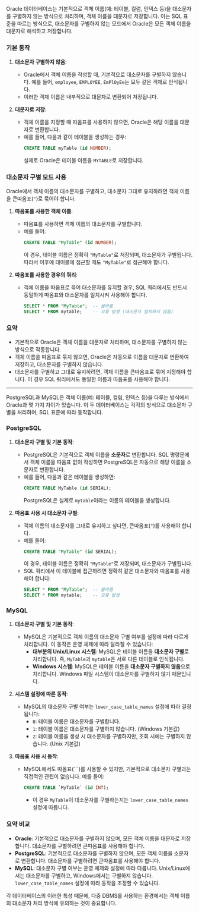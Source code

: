 Oracle 데이터베이스는 기본적으로 객체 이름(예: 테이블, 컬럼, 인덱스 등)을 대소문자를 구별하지 않는 방식으로 처리하며, 객체 이름을 대문자로 저장합니다. 이는 SQL 표준을 따르는 방식으로, 대소문자를 구별하지 않는 모드에서 Oracle은 모든 객체 이름을 대문자로 해석하고 저장합니다.

### 기본 동작

1. **대소문자 구별하지 않음**:
    - Oracle에서 객체 이름을 작성할 때, 기본적으로 대소문자를 구별하지 않습니다. 예를 들어, `employee`, `EMPLOYEE`, `EmPlOyEe`는 모두 같은 객체로 인식됩니다.
    - 이러한 객체 이름은 내부적으로 대문자로 변환되어 저장됩니다.

2. **대문자로 저장**:
    - 객체 이름을 지정할 때 따옴표를 사용하지 않으면, Oracle은 해당 이름을 대문자로 변환합니다.
    - 예를 들어, 다음과 같이 테이블을 생성하는 경우:
      ```sql
      CREATE TABLE myTable (id NUMBER);
      ```
      실제로 Oracle은 테이블 이름을 `MYTABLE`로 저장합니다.

### 대소문자 구별 모드 사용

Oracle에서 객체 이름의 대소문자를 구별하고, 대소문자 그대로 유지하려면 객체 이름을 큰따옴표(`"`)로 묶어야 합니다.

1. **따옴표를 사용한 객체 이름**:
    - 따옴표를 사용하면 객체 이름의 대소문자를 구별합니다.
    - 예를 들어:
      ```sql
      CREATE TABLE "MyTable" (id NUMBER);
      ```
      이 경우, 테이블 이름은 정확히 `"MyTable"`로 저장되며, 대소문자가 구별됩니다. 따라서 이후에 테이블에 접근할 때도 `"MyTable"`로 접근해야 합니다.

2. **따옴표를 사용한 경우의 쿼리**:
    - 객체 이름을 따옴표로 묶어 대소문자를 유지할 경우, SQL 쿼리에서도 반드시 동일하게 따옴표와 대소문자를 일치시켜 사용해야 합니다.
      ```sql
      SELECT * FROM "MyTable";  -- 올바름
      SELECT * FROM mytable;    -- 오류 발생 (대소문자 일치하지 않음)
      ```

### 요약

- 기본적으로 Oracle은 객체 이름을 대문자로 처리하며, 대소문자를 구별하지 않는 방식으로 작동합니다.
- 객체 이름을 따옴표로 묶지 않으면, Oracle은 자동으로 이름을 대문자로 변환하여 저장하고, 대소문자를 구별하지 않습니다.
- 대소문자를 구별하고 그대로 유지하려면, 객체 이름을 큰따옴표로 묶어 지정해야 합니다. 이 경우 SQL 쿼리에서도 동일한 이름과 따옴표를 사용해야 합니다.

---

PostgreSQL과 MySQL은 객체 이름(예: 테이블, 컬럼, 인덱스 등)을 다루는 방식에서 Oracle과 몇 가지 차이가 있습니다. 이 두 데이터베이스는 각각의 방식으로 대소문자 구별을 처리하며, SQL 표준에 따라 동작합니다.

### PostgreSQL

1. **대소문자 구별 및 기본 동작**:
    - PostgreSQL은 기본적으로 객체 이름을 **소문자**로 변환합니다. SQL 명령문에서 객체 이름을 따옴표 없이 작성하면 PostgreSQL은 자동으로 해당 이름을 소문자로 변환합니다.
    - 예를 들어, 다음과 같은 테이블을 생성하면:
      ```sql
      CREATE TABLE MyTable (id SERIAL);
      ```
      PostgreSQL은 실제로 `mytable`이라는 이름의 테이블을 생성합니다.

2. **따옴표 사용 시 대소문자 구별**:
    - 객체 이름의 대소문자를 그대로 유지하고 싶다면, 큰따옴표(`"`)를 사용해야 합니다.
    - 예를 들어:
      ```sql
      CREATE TABLE "MyTable" (id SERIAL);
      ```
      이 경우, 테이블 이름은 정확히 `"MyTable"`로 저장되며, 대소문자가 구별됩니다.
    - SQL 쿼리에서 이 테이블에 접근하려면 정확히 같은 대소문자와 따옴표를 사용해야 합니다:
      ```sql
      SELECT * FROM "MyTable";  -- 올바름
      SELECT * FROM mytable;    -- 오류 발생
      ```

### MySQL

1. **대소문자 구별 및 기본 동작**:
    - MySQL은 기본적으로 객체 이름의 대소문자 구별 여부를 설정에 따라 다르게 처리합니다. 이 동작은 운영 체제에 따라 달라질 수 있습니다:
        - **대부분의 Unix/Linux 시스템**: MySQL은 테이블 이름을 **대소문자 구별**로 처리합니다. 즉, `MyTable`과 `mytable`은 서로 다른 테이블로 인식됩니다.
        - **Windows 시스템**: MySQL은 테이블 이름을 **대소문자 구별하지 않음**으로 처리합니다. Windows 파일 시스템이 대소문자를 구별하지 않기 때문입니다.

2. **시스템 설정에 따른 동작**:
    - MySQL의 대소문자 구별 여부는 `lower_case_table_names` 설정에 따라 결정됩니다:
        - `0`: 테이블 이름은 대소문자를 구별합니다.
        - `1`: 테이블 이름은 대소문자를 구별하지 않습니다. (Windows 기본값)
        - `2`: 테이블 이름을 생성 시 대소문자를 구별하지만, 조회 시에는 구별하지 않습니다. (Unix 기본값)

3. **따옴표 사용 시 동작**:
    - MySQL에서도 따옴표(`\``)를 사용할 수 있지만, 기본적으로 대소문자 구별과는 직접적인 관련이 없습니다. 예를 들어:
      ```sql
      CREATE TABLE `MyTable` (id INT);
      ```
        - 이 경우 `MyTable`이 대소문자를 구별하는지는 `lower_case_table_names` 설정에 따릅니다.

### 요약 비교

- **Oracle**: 기본적으로 대소문자를 구별하지 않으며, 모든 객체 이름을 대문자로 저장합니다. 대소문자를 구별하려면 큰따옴표를 사용해야 합니다.
- **PostgreSQL**: 기본적으로 대소문자를 구별하지 않으며, 모든 객체 이름을 소문자로 변환합니다. 대소문자를 구별하려면 큰따옴표를 사용해야 합니다.
- **MySQL**: 대소문자 구별 여부는 운영 체제와 설정에 따라 다릅니다. Unix/Linux에서는 대소문자를 구별하고, Windows에서는 구별하지 않습니다. `lower_case_table_names` 설정에 따라 동작을 조정할 수 있습니다.

각 데이터베이스의 이러한 특성 때문에, 다중 DBMS를 사용하는 환경에서는 객체 이름의 대소문자 처리 방식에 유의하는 것이 중요합니다.
